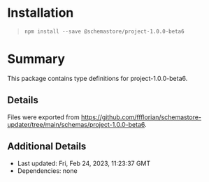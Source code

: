 # Installation
> `npm install --save @schemastore/project-1.0.0-beta6`

# Summary
This package contains type definitions for project-1.0.0-beta6.

## Details
Files were exported from https://github.com/ffflorian/schemastore-updater/tree/main/schemas/project-1.0.0-beta6.

## Additional Details
* Last updated: Fri, Feb 24, 2023, 11:23:37 GMT
* Dependencies: none
